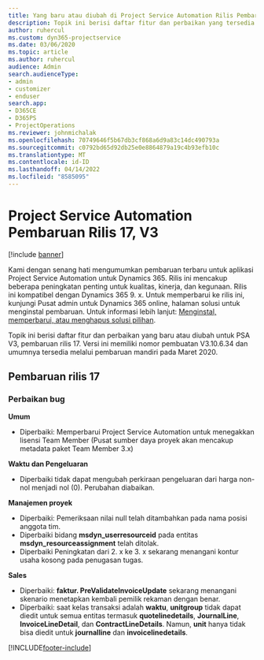 ```yaml
---
title: Yang baru atau diubah di Project Service Automation Rilis Pembaruan 17, V3
description: Topik ini berisi daftar fitur dan perbaikan yang tersedia di Project Service Automation V3, pembaruan rilis 17, V3.
author: ruhercul
ms.custom: dyn365-projectservice
ms.date: 03/06/2020
ms.topic: article
ms.author: ruhercul
audience: Admin
search.audienceType:
- admin
- customizer
- enduser
search.app:
- D365CE
- D365PS
- ProjectOperations
ms.reviewer: johnmichalak
ms.openlocfilehash: 70749646f5b67db3cf868a6d9a83c14dc490793a
ms.sourcegitcommit: c0792bd65d92db25e0e8864879a19c4b93efb10c
ms.translationtype: MT
ms.contentlocale: id-ID
ms.lasthandoff: 04/14/2022
ms.locfileid: "8585095"
---
```

# <a name="project-service-automation-update-release-17-v3"></a>Project Service Automation Pembaruan Rilis 17, V3

[!include [banner](../includes/psa-now-project-operations.md)]

Kami dengan senang hati mengumumkan pembaruan terbaru untuk aplikasi Project Service Automation untuk Dynamics 365. Rilis ini mencakup beberapa peningkatan penting untuk kualitas, kinerja, dan kegunaan.  Rilis ini kompatibel dengan Dynamics 365 9. x. Untuk memperbarui ke rilis ini, kunjungi Pusat admin untuk Dynamics 365 online, halaman solusi untuk menginstal pembaruan. Untuk informasi lebih lanjut: [Menginstal, memperbarui, atau menghapus solusi pilihan](/power-platform/admin/install-remove-preferred-solution).

Topik ini berisi daftar fitur dan perbaikan yang baru atau diubah untuk PSA V3, pembaruan rilis 17. Versi ini memiliki nomor pembuatan V3.10.6.34 dan umumnya tersedia melalui pembaruan mandiri pada Maret 2020.


## <a name="update-release-17"></a>Pembaruan rilis 17

### <a name="bug-fixes"></a>Perbaikan bug

**Umum**

- Diperbaiki: Memperbarui Project Service Automation untuk menegakkan lisensi Team Member (Pusat sumber daya proyek akan mencakup metadata paket Team Member 3.x)
 
**Waktu dan Pengeluaran**

- Diperbaiki tidak dapat mengubah perkiraan pengeluaran dari harga non-nol menjadi nol (0). Perubahan diabaikan.

**Manajemen proyek**

- Diperbaiki: Pemeriksaan nilai null telah ditambahkan pada nama posisi anggota tim.
- Diperbaiki bidang **msdyn_userresourceid** pada entitas **msdyn_resourceassignment** telah ditolak.
- Diperbaiki Peningkatan dari 2. x ke 3. x sekarang menangani kontur usaha kosong pada penugasan tugas.

**Sales**

- Diperbaiki: **faktur. PreValidateInvoiceUpdate** sekarang menangani skenario menetapkan kembali pemilik rekaman dengan benar.
- Diperbaiki: saat kelas transaksi adalah **waktu**, **unitgroup** tidak dapat diedit untuk semua entitas termasuk **quotelinedetails**, **JournalLine**, **InvoiceLineDetail**, dan **ContractLineDetails**. Namun, **unit** hanya tidak bisa diedit untuk **journalline** dan **invoicelinedetails**.




[!INCLUDE[footer-include](../includes/footer-banner.md)]

